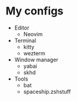 # My configs

- Editor
    - Neovim
- Terminal
    - kitty
    - wezterm
- Window manager
    - yabai
    - skhd
- Tools
    - bat
    - spaceship.zshstuff
